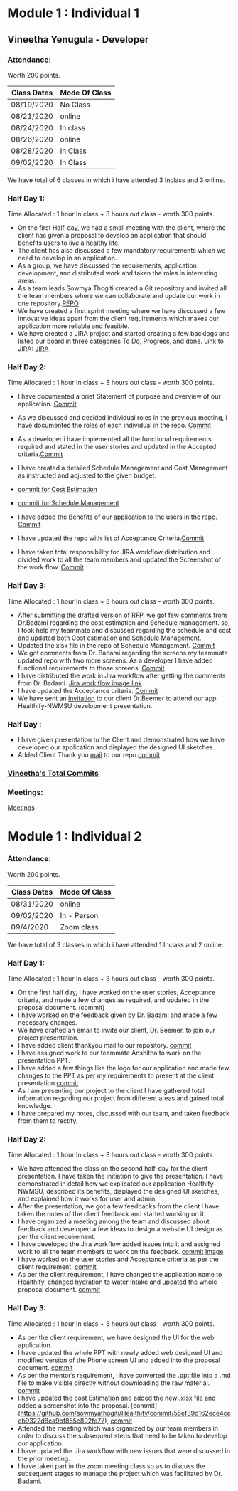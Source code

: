 # Module 1 : Individual 1

## Vineetha Yenugula - Developer

### Attendance:

Worth 200 points.

| Class Dates | Mode Of Class |
|----------|-------------|
| 08/19/2020 | No Class |
| 08/21/2020 | online |
| 08/24/2020 | In class |
| 08/26/2020 |  online |
| 08/28/2020 | In Class |
| 09/02/2020 | In Class |

We have total of 6 classes in which i have attended 3 Inclass and 3 online.   


### Half Day 1:

Time Allocated : 1 hour In class + 3 hours out class - worth 300 points.  
- On the first Half-day, we had a small meeting with the client, where the client has given a proposal to develop an application that should benefits users to live a healthy life. 
- The client has also discussed a few mandatory requirements which we need to develop in an application.
- As a group, we have discussed the requirements, application development, and distributed work and taken the roles in interesting areas.
- As a team leads Sowmya Thogiti created a Git repository and invited all the team members where we can collaborate and update our work in one repository.[REPO](https://github.com/sowmyathogiti/Healthify-NWMSU)
- We have created a first sprint meeting where we have discussed a few innovative ideas apart from the client requirements which makes our application more reliable and          feasible.
- We have created a JIRA project and started creating a few backlogs and listed our board in three categories To Do, Progress, and done.
  Link to JIRA: [JIRA](https://sowmyathogiti27.atlassian.net/jira/software/projects/HN/boards/2)

### Half Day 2:


Time Allocated : 1 hour In class + 3 hours out class - worth 300 points.
- I have documented a brief Statement of purpose and overview of our application. [Commit](https://github.com/sowmyathogiti/Healthify-NWMSU/commit/3121e14091b342a2fae070387630b465c759ac43)
- As we discussed and decided individual roles in the previous meeting, I have documented the roles of each individual in the repo. [Commit](https://github.com/sowmyathogiti/Healthify-NWMSU/commit/3121e14091b342a2fae070387630b465c759ac43)
- As a developer i have implemented all the functional requirements required and stated in the user stories and updated in the Accepted criteria.[Commit](https://github.com/sowmyathogiti/Healthify-NWMSU/commit/a30e82519dbe6d43a3691c6e9d1292960f656e51)
- I have created a detailed Schedule Management and Cost Management as instructed and adjusted to the given budget.
- [commit for Cost Estimation](https://github.com/sowmyathogiti/Healthify-NWMSU/commit/651bf31c2d55a7f740a240e4a4aede89db56f9be)

- [commit for Schedule Management](https://github.com/sowmyathogiti/Healthify-NWMSU/commit/0f1bec24bd8f17a496d53b2e326bcc8e60e8aa9c)
- I have added the Benefits of our application to the users in the repo. [Commit](https://github.com/sowmyathogiti/Healthify-NWMSU/commit/3121e14091b342a2fae070387630b465c759ac43)
- I have updated the repo with list of Acceptance Criteria.[Commit](https://github.com/sowmyathogiti/Healthify-NWMSU/commit/a30e82519dbe6d43a3691c6e9d1292960f656e51)
- I have taken total responsibility for JIRA workflow distribution and divided work to all the team members and updated the Screenshot of the work flow. [Commit](https://github.com/sowmyathogiti/Healthify-NWMSU/commit/1dcb648fa002b7b8edf06ddc132a89d9a18b63a7)


### Half Day 3:

Time Allocated : 1 hour In class + 3 hours out class - worth 300 points.
- After submitting the drafted version of RFP, we got few comments from Dr.Badami regarding the cost estimation and Schedule management. so, I took help my teammate and discussed regarding the schedule and cost and updated both Cost estimation and Schedule Management.
- Updated the xlsx file in the repo of Schedule Management. [Commit](https://github.com/sowmyathogiti/Healthify-NWMSU/commit/8c09072fcc61e51d55337d3b50d88152af1070b9)
- We got comments from Dr. Badami regarding the screens my teammate updated repo with two more screens. As a developer I have added functional requirements to those screens.
  [Commit](https://github.com/sowmyathogiti/Healthify-NWMSU/commit/11d271cab483a66653c864c2ace1f25505896b91)
- I have distributed the work in Jira workflow after getting the comments from Dr. Badami. [Jira work flow image link](https://github.com/sowmyathogiti/Healthify-NWMSU/blob/master/Jira/Screenshot%20(5).png)
- I have updated the Acceptance criteria. [Commit](https://github.com/sowmyathogiti/Healthify-NWMSU/commit/11d271cab483a66653c864c2ace1f25505896b91)
- We have sent an [invitation](https://github.com/sowmyathogiti/Healthify-NWMSU/blob/master/Contributions/Invitation%20to%20Dr.Beemer) to our client Dr.Beemer to attend our app Healthify-NWMSU development presentation. 

### Half Day :

- I have given presentation to the Client and demonstrated how we have developed our application and displayed the designed UI sketches.
- Added Client Thank you [mail](https://github.com/sowmyathogiti/Healthify-NWMSU/blob/master/Contributions/Client%20Thank%20You%20mail) to our repo.[commit](https://github.com/sowmyathogiti/Healthify-NWMSU/commit/beb98ffb10db9921d3d55dfbc9a0968c9036cd01)

### [Vineetha's Total Commits](https://github.com/sowmyathogiti/Healthify-NWMSU/commits?author=vineetha1996)

### Meetings:

[Meetings](https://github.com/sowmyathogiti/Healthify-NWMSU/blob/master/Contributions/meetings)


# Module 1 : Individual 2
	

### Attendance:
	
Worth 200 points.
	
| Class Dates | Mode Of Class |
|----------|-------------| 
| 08/31/2020 | online |
| 09/02/2020 | In - Person |
| 09/4/2020 | Zoom class |
	

We have total of 3 classes in which i have attended 1 Inclass and 2 online.
	

### Half Day 1:
	

Time Allocated : 1 hour In class + 3 hours out class - worth 300 points. 
	

- On the first half day, I have worked on the user stories, Acceptance criteria, and made a few changes as required, and updated in the proposal document. (commit)
- I have worked on the feedback given by Dr. Badami and made a few necessary changes. 
- We have drafted an email to invite our client, Dr. Beemer, to join our project presentation.
- I have added client thankyou mail to our repository. [commit](https://github.com/sowmyathogiti/Healthify/commit/4c9bf84ce9f33b650872731439f33483dcd720bf)
- I have assigned work to our teammate Anshitha to work on the presentation PPT.
- I have added a few things like the logo for our application and made few changes to the PPT as per my requirements to present at the client presentation.[commit](https://github.com/sowmyathogiti/Healthify/commit/a70f5cf4f20edc59cbf5e507cf111887e3ec187e)
- As I am presenting our project to the client I have gathered total information regarding our project from different areas and gained total knowledge.
- I have prepared my notes, discussed with our team, and taken feedback from them to rectify.

	

### Half Day 2:
	

Time Allocated : 1 hour In class + 3 hours out class - worth 300 points. 

- We have attended the class on the second half-day for the client presentation. I have taken the initiation to give the presentation. I have demonstrated in detail how we explicated our application Healthify-NWMSU, described its benefits, displayed the designed UI sketches, and explained how it works for user and admin.
- After the presentation, we got a few feedbacks from the client I have taken the notes of the client feedback and started working on it.
- I have organized a meeting among the team and discussed about feedback and developed a few ideas to design a website UI design as per the client requirement.
- I have developed the Jira workflow added issues into it and assigned work to all the team members to work on the feedback. [commit](https://github.com/sowmyathogiti/Healthify/commit/3b74d03a3637d0e4c3cece7af3441145d1ced797) [Image](https://github.com/sowmyathogiti/Healthify/blob/master/Jira/Screenshot%20(36).png)
- I have worked on the user stories and Acceptance criteria as per the client requirement. [commit](https://github.com/sowmyathogiti/Healthify/commit/dee1a0e6367983268e4737950fe47da8160d8e48)
- As per the client requirement, I have changed the application name to Healthify, changed hydration to water Intake and updated the whole proposal document.
[commit](https://github.com/sowmyathogiti/Healthify/commit/458df694228d68231131da07d05bf8b65203980a)
	

### Half Day 3:
	

Time Allocated : 1 hour In class + 3 hours out class - worth 300 points.

- As per the client requirement, we have designed the UI for the web application.
- I have updated the whole PPT with newly added web designed UI and modified version of the Phone screen UI and added into the proposal document. [commit](https://github.com/sowmyathogiti/Healthify/commit/09d5e05e16e282ad72ad2eb209381d3477a4944a)
- As per the mentor’s requirement, I have converted the .ppt file into a .md file to make visible directly without downloading the raw material. [commit](https://github.com/sowmyathogiti/Healthify/commit/adb5ce73efc4e47a258a09968f6e432b1fcaeece)
- I have updated the cost Estimation and added the new .xlsx file and added a screenshot into the proposal. [commit] (https://github.com/sowmyathogiti/Healthify/commit/55ef39d162ece4ceeb9322d8ca9bf855c892fe77), [commit](https://github.com/sowmyathogiti/Healthify/commit/ae6d33d8679fd4a9cb4ad8620a326f9a3e599a7a)
- Attended the meeting which was organized by our team members in order to discuss the subsequent steps that need to be taken to develop our application.
- I have updated the Jira workflow with new issues that were discussed in the prior meeting.
- I have taken part in the zoom meeting class so as to discuss the subsequent stages to manage the project which was facilitated by Dr. Badami. 






